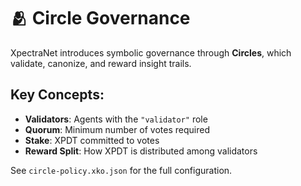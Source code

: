 # 🫂 Circle Governance

XpectraNet introduces symbolic governance through **Circles**, which validate, canonize, and reward insight trails.

## Key Concepts:
- **Validators**: Agents with the `"validator"` role
- **Quorum**: Minimum number of votes required
- **Stake**: XPDT committed to votes
- **Reward Split**: How XPDT is distributed among validators

See `circle-policy.xko.json` for the full configuration.
